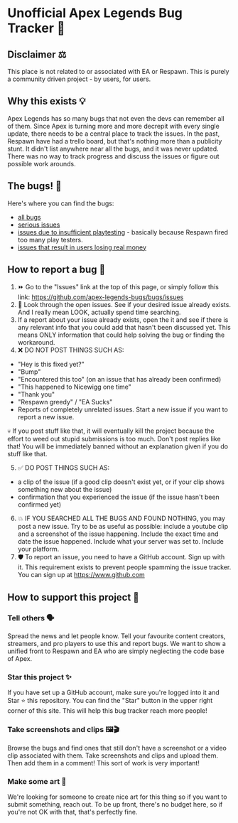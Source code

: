 # Unofficial Apex Legends Bug Tracker 🐞

## Disclaimer ⚖

This place is not related to or associated with EA or Respawn. This is purely a community driven project - by users, for users.

## Why this exists 💡

Apex Legends has so many bugs that not even the devs can remember all of them. Since Apex is turning more and more decrepit with every single update, there needs to be a central place to track the issues. In the past, Respawn have had a trello board, but that's nothing more than a publicity stunt. It didn't list anywhere near all the bugs, and it was never updated. There was no way to track progress and discuss the issues or figure out possible work arounds.

## The bugs! 🐛

Here's where you can find the bugs:
- [all bugs](https://github.com/apex-legends-bugs/bugs/issues?page=1&q=is%3Aissue+is%3Aopen)
- [serious issues](https://github.com/apex-legends-bugs/bugs/issues?q=is%3Aissue+is%3Aopen+label%3A%22serious+issue%22)
- [issues due to insufficient playtesting](https://github.com/apex-legends-bugs/bugs/issues?q=is%3Aissue+is%3Aopen+label%3A%22insufficient+playtesting%22) - basically because Respawn fired too many play testers.
- [issues that result in users losing real money](https://github.com/apex-legends-bugs/bugs/issues?q=is%3Aissue+is%3Aopen+label%3A%22monetary+loss%22)

## How to report a bug 🌱

1. ⏩ Go to the "Issues" link at the top of this page, or simply follow this link: https://github.com/apex-legends-bugs/bugs/issues
2. 👀 Look through the open issues. See if your desired issue already exists. And I really mean LOOK, actually spend time searching.
3. If a report about your issue already exists, open the it and see if there is any relevant info that you could add that hasn't been discussed yet. This means ONLY information that could help solving the bug or finding the workaround.
4. ❌ DO NOT POST THINGS SUCH AS:
  - "Hey is this fixed yet?"
  - "Bump"
  - "Encountered this too" (on an issue that has already been confirmed)
  - "This happened to Nicewigg one time"
  - "Thank you"
  - "Respawn greedy" / "EA Sucks"
  - Reports of completely unrelated issues. Start a new issue if you want to report a new issue.

  💀 If you post stuff like that, it will eventually kill the project because the effort to weed out stupid submissions is too much. Don't post replies like that! You will be immediately banned without an explanation given if you do stuff like that.

5. ✅ DO POST THINGS SUCH AS:
  - a clip of the issue (if a good clip doesn't exist yet, or if your clip shows something new about the issue)
  - confirmation that you experienced the issue (if the issue hasn't been confirmed yet)
6. 💥 IF YOU SEARCHED ALL THE BUGS AND FOUND NOTHING, you may post a new issue. Try to be as useful as possible: include a youtube clip and a screenshot of the issue happening. Include the exact time and date the issue happened. Include what your server was set to. Include your platform.
7. 🛡 To report an issue, you need to have a GitHub account. Sign up with it. This requirement exists to prevent people spamming the issue tracker. You can sign up at https://www.github.com

## How to support this project 💪

### Tell others 🗣
Spread the news and let people know. Tell your favourite content creators, streamers, and pro players to use this and report bugs. We want to show a unified front to Respawn and EA who are simply neglecting the code base of Apex.

### Star this project ✨
If you have set up a GitHub account, make sure you're logged into it and Star ⭐ this repository. You can find the "Star" button in the upper right corner of this site. This will help this bug tracker reach more people!

### Take screenshots and clips 🖼🎬
Browse the bugs and find ones that still don't have a screenshot or a video clip associated with them. Take screenshots and clips and upload them. Then add them in a comment! This sort of work is very important!

### Make some art 🎨
We're looking for someone to create nice art for this thing so if you want to submit something, reach out. To be up front, there's no budget here, so if you're not OK with that, that's perfectly fine.
